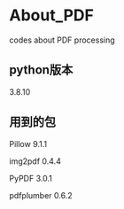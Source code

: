 # About_PDF
codes about PDF processing

## python版本
3.8.10

## 用到的包
  Pillow 9.1.1  
    
  img2pdf 0.4.4
    
  PyPDF 3.0.1
  
  pdfplumber 0.6.2

